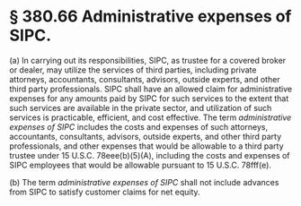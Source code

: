 # § 380.66   Administrative expenses of SIPC.

(a) In carrying out its responsibilities, SIPC, as trustee for a covered broker or dealer, may utilize the services of third parties, including private attorneys, accountants, consultants, advisors, outside experts, and other third party professionals. SIPC shall have an allowed claim for administrative expenses for any amounts paid by SIPC for such services to the extent that such services are available in the private sector, and utilization of such services is practicable, efficient, and cost effective. The term *administrative expenses of SIPC* includes the costs and expenses of such attorneys, accountants, consultants, advisors, outside experts, and other third party professionals, and other expenses that would be allowable to a third party trustee under 15 U.S.C. 78eee(b)(5)(A), including the costs and expenses of SIPC employees that would be allowable pursuant to 15 U.S.C. 78fff(e).


(b) The term *administrative expenses of SIPC* shall not include advances from SIPC to satisfy customer claims for net equity.




